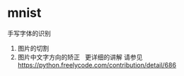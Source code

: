 # mnist
手写字体的识别
1.  图片的切割
2. 图片中文字方向的矫正   更详细的讲解 请参见 https://python.freelycode.com/contribution/detail/686
